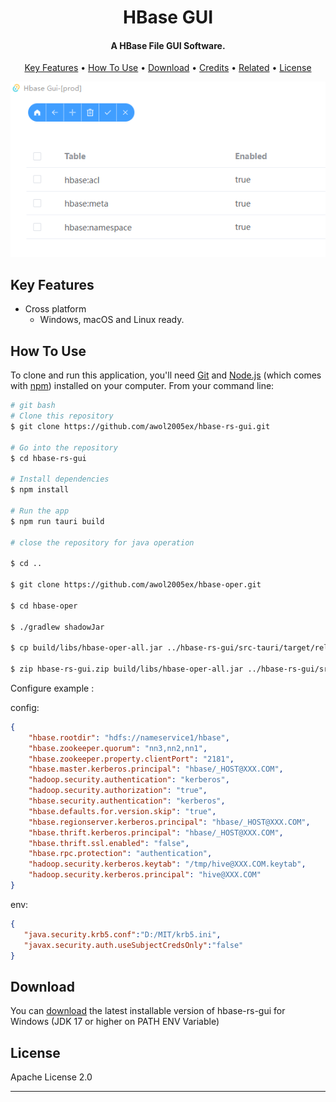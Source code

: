 
<h1 align="center">
  HBase GUI
  <br>
</h1>

<h4 align="center">A HBase File GUI Software.</h4>


<p align="center">
  <a href="#key-features">Key Features</a> •
  <a href="#how-to-use">How To Use</a> •
  <a href="#download">Download</a> •
  <a href="#credits">Credits</a> •
  <a href="#related">Related</a> •
  <a href="#license">License</a>
</p>

![screenshot](doc\screenshot.png)

## Key Features

* Cross platform
  - Windows, macOS and Linux ready.

## How To Use

To clone and run this application, you'll need [Git](https://git-scm.com) and [Node.js](https://nodejs.org/en/download/) (which comes with [npm](http://npmjs.com)) installed on your computer. From your command line:



```bash
# git bash
# Clone this repository
$ git clone https://github.com/awol2005ex/hbase-rs-gui.git

# Go into the repository
$ cd hbase-rs-gui

# Install dependencies
$ npm install

# Run the app
$ npm run tauri build

# close the repository for java operation

$ cd ..

$ git clone https://github.com/awol2005ex/hbase-oper.git

$ cd hbase-oper

$ ./gradlew shadowJar

$ cp build/libs/hbase-oper-all.jar ../hbase-rs-gui/src-tauri/target/release/

$ zip hbase-rs-gui.zip build/libs/hbase-oper-all.jar ../hbase-rs-gui/src-tauri/target/release/hbase-rs-gui.exe
```



Configure example :

config:
```json
{
	"hbase.rootdir": "hdfs://nameservice1/hbase",
	"hbase.zookeeper.quorum": "nn3,nn2,nn1",
	"hbase.zookeeper.property.clientPort": "2181",
	"hbase.master.kerberos.principal": "hbase/_HOST@XXX.COM",
	"hadoop.security.authentication": "kerberos",
	"hadoop.security.authorization": "true",
	"hbase.security.authentication": "kerberos",
	"hbase.defaults.for.version.skip": "true",
	"hbase.regionserver.kerberos.principal": "hbase/_HOST@XXX.COM",
	"hbase.thrift.kerberos.principal": "hbase/_HOST@XXX.COM",
	"hbase.thrift.ssl.enabled": "false",
	"hbase.rpc.protection": "authentication",
	"hadoop.security.kerberos.keytab": "/tmp/hive@XXX.COM.keytab",
	"hadoop.security.kerberos.principal": "hive@XXX.COM"
}
```

env:
```json
{
   "java.security.krb5.conf":"D:/MIT/krb5.ini",
   "javax.security.auth.useSubjectCredsOnly":"false"
}
```

## Download

You can [download](https://github.com/awol2005ex/hbase-rs-gui/releases/tag/v0.1.0) the latest installable version of hbase-rs-gui for Windows  (JDK 17 or higher on PATH ENV Variable)




## License

Apache License 2.0

---
